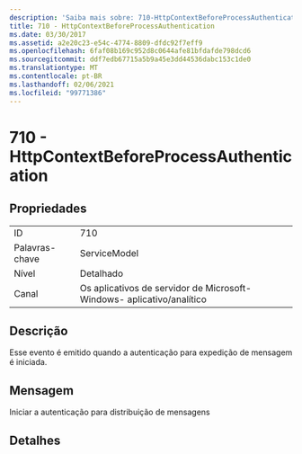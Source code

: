 ```yaml
---
description: 'Saiba mais sobre: 710-HttpContextBeforeProcessAuthentication'
title: 710 - HttpContextBeforeProcessAuthentication
ms.date: 03/30/2017
ms.assetid: a2e20c23-e54c-4774-8809-dfdc92f7eff9
ms.openlocfilehash: 6faf08b169c952d8c0644afe81bfdafde798dcd6
ms.sourcegitcommit: ddf7edb67715a5b9a45e3dd44536dabc153c1de0
ms.translationtype: MT
ms.contentlocale: pt-BR
ms.lasthandoff: 02/06/2021
ms.locfileid: "99771386"
---
```

# <a name="710---httpcontextbeforeprocessauthentication"></a>710 - HttpContextBeforeProcessAuthentication

## <a name="properties"></a>Propriedades  
  
|||  
|-|-|  
|ID|710|  
|Palavras-chave|ServiceModel|  
|Nível|Detalhado|  
|Canal|Os aplicativos de servidor de Microsoft-Windows- aplicativo/analítico|  
  
## <a name="description"></a>Descrição  

 Esse evento é emitido quando a autenticação para expedição de mensagem é iniciada.  
  
## <a name="message"></a>Mensagem  

 Iniciar a autenticação para distribuição de mensagens  
  
## <a name="details"></a>Detalhes
